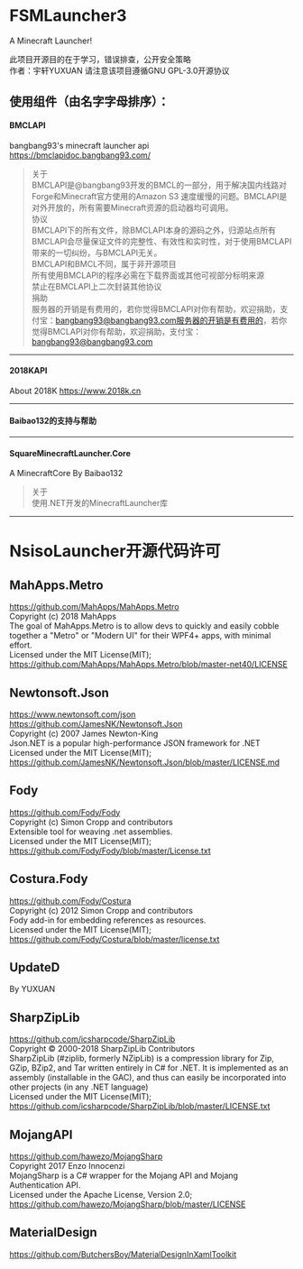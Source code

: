 # FSMLauncher3
A Minecraft Launcher!

此项目开源目的在于学习，错误排查，公开安全策略  
作者：宇轩YUXUAN
请注意该项目遵循GNU GPL-3.0开源协议  
  
## 使用组件（由名字字母排序）：

#### BMCLAPI
bangbang93's minecraft launcher api  
https://bmclapidoc.bangbang93.com/  
> 关于  
BMCLAPI是@bangbang93开发的BMCL的一部分，用于解决国内线路对Forge和Minecraft官方使用的Amazon S3 速度缓慢的问题。BMCLAPI是对外开放的，所有需要Minecraft资源的启动器均可调用。  
协议  
BMCLAPI下的所有文件，除BMCLAPI本身的源码之外，归源站点所有  
BMCLAPI会尽量保证文件的完整性、有效性和实时性，对于使用BMCLAPI带来的一切纠纷，与BMCLAPI无关。  
BMCLAPI和BMCL不同，属于非开源项目  
所有使用BMCLAPI的程序必需在下载界面或其他可视部分标明来源  
禁止在BMCLAPI上二次封装其他协议  
捐助  
服务器的开销是有费用的，若你觉得BMCLAPI对你有帮助，欢迎捐助，支付宝：bangbang93@bangbang93.com服务器的开销是有费用的，若你觉得BMCLAPI对你有帮助，欢迎捐助，支付宝：bangbang93@bangbang93.com  

------------

#### 2018KAPI
About 2018K
https://www.2018k.cn

------------

#### Baibao132的支持与帮助

------------

#### SquareMinecraftLauncher.Core
A MinecraftCore By Baibao132
> 关于  
使用.NET开发的MinecraftLauncher库

------------

# NsisoLauncher开源代码许可  

## MahApps.Metro  

https://github.com/MahApps/MahApps.Metro  
Copyright (c) 2018 MahApps  
The goal of MahApps.Metro is to allow devs to quickly and easily cobble together a "Metro" or "Modern UI" for their WPF4+ apps, with minimal effort.  
Licensed under the MIT License(MIT);  
https://github.com/MahApps/MahApps.Metro/blob/master-net40/LICENSE  

## Newtonsoft.Json  

https://www.newtonsoft.com/json  
https://github.com/JamesNK/Newtonsoft.Json  
Copyright (c) 2007 James Newton-King  
Json.NET is a popular high-performance JSON framework for .NET  
Licensed under the MIT License(MIT);  
https://github.com/JamesNK/Newtonsoft.Json/blob/master/LICENSE.md  

## Fody  

https://github.com/Fody/Fody  
Copyright (c) Simon Cropp and contributors  
Extensible tool for weaving .net assemblies.  
Licensed under the MIT License(MIT);  
https://github.com/Fody/Fody/blob/master/License.txt  

## Costura.Fody  

https://github.com/Fody/Costura  
Copyright (c) 2012 Simon Cropp and contributors  
Fody add-in for embedding references as resources.  
Licensed under the MIT License(MIT);  
https://github.com/Fody/Costura/blob/master/license.txt  

## UpdateD

By YUXUAN

## SharpZipLib  

https://github.com/icsharpcode/SharpZipLib  
Copyright © 2000-2018 SharpZipLib Contributors  
SharpZipLib (#ziplib, formerly NZipLib) is a compression library for Zip, GZip, BZip2, and Tar written entirely in C# for .NET. It is implemented as an assembly (installable in the GAC), and thus can easily be incorporated into other projects (in any .NET language)  
Licensed under the MIT License(MIT);  
https://github.com/icsharpcode/SharpZipLib/blob/master/LICENSE.txt  

## MojangAPI

https://github.com/hawezo/MojangSharp  
Copyright 2017 Enzo Innocenzi  
MojangSharp is a C# wrapper for the Mojang API and Mojang Authentication API.  
Licensed under the Apache License, Version 2.0;  
https://github.com/hawezo/MojangSharp/blob/master/LICENSE  

## MaterialDesign

https://github.com/ButchersBoy/MaterialDesignInXamlToolkit

